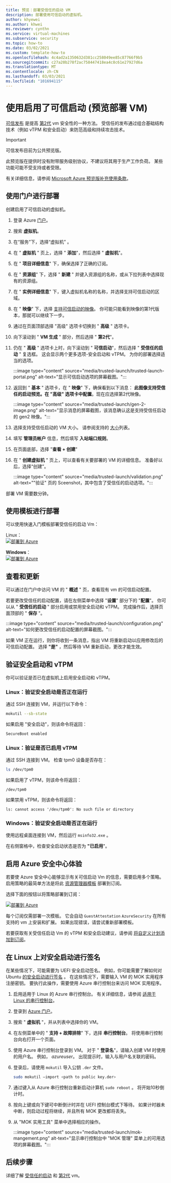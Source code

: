 ```yaml
---
title: 预览：部署受信任的启动 VM
description: 部署使用可信启动的虚拟机。
author: khyewei
ms.author: khwei
ms.reviewer: cynthn
ms.service: virtual-machines
ms.subservice: security
ms.topic: how-to
ms.date: 03/02/2021
ms.custom: template-how-to
ms.openlocfilehash: 4c4ad2a1350632d381cc258049ee85c87766f9b5
ms.sourcegitcommit: c27a20b278f2ac758447418ea4c8c61e27927d6a
ms.translationtype: MT
ms.contentlocale: zh-CN
ms.lasthandoff: 03/03/2021
ms.locfileid: "101694115"
---
```

# <a name="deploy-a-vm-with-trusted-launch-enabled-preview"></a>使用启用了可信启动 (预览部署 VM) 

[可信发布](trusted-launch.md) 是提高 [第2代](generation-2.md) vm 安全性的一种方法。 受信任的发布通过组合基础结构技术（例如 vTPM 和安全启动）来防范高级和持续攻击技术。

> [!IMPORTANT]
> 可信发布目前为公共预览版。
> 
> 此预览版在提供时没有附带服务级别协议，不建议将其用于生产工作负荷。 某些功能可能不受支持或者受限。
>
> 有关详细信息，请参阅 [Microsoft Azure 预览版补充使用条款](https://azure.microsoft.com/support/legal/preview-supplemental-terms/)。

## <a name="deploy-using-the-portal"></a>使用门户进行部署

创建启用了可信启动的虚拟机。

1. 登录 Azure [门户](https://aka.ms/TL_preview)。
1. 搜索 **虚拟机**。
1. 在“服务”下，选择“虚拟机” 。
1. 在 " **虚拟机** " 页上，选择 " **添加**"，然后选择 " **虚拟机**"。
1. 在 " **项目详细信息**" 下，确保选择了正确的订阅。
1. 在 " **资源组**" 下，选择 " **新建** " 并键入资源组的名称，或从下拉列表中选择现有的资源组。
1. 在 " **实例详细信息**" 下，键入虚拟机名称的名称，并选择支持可信启动的区域。
1. 在 " **映像**" 下，选择 [支持可信启动的映像](trusted-launch.md#public-preview-limitations)。 你可能只能看到映像的第1代版本，那就可以继续下一步。
1. 通过在页面顶部选择 "高级" 选项卡切换到 " **高级** " 选项卡。
1. 向下滚动到 " **VM 生成** " 部分，然后选择 " **第2代**"。
1. 仍在 " **高级** " 选项卡上时，向下滚动到 " **可信启动**"，然后选择 " **受信任的启动** " 复选框。 这会显示两个更多选项-安全启动和 vTPM。 为你的部署选择适当的选项。

    :::image type="content" source="media/trusted-launch/trusted-launch-portal.png" alt-text="显示可信启动选项的屏幕截图。":::

1. 返回到 " **基本** " 选项卡，在 " **映像**" 下，确保看到以下消息： **此图像支持受信任的启动预览。在 "高级" 选项卡中配置**。现在应选择第2代映像。

    :::image type="content" source="media/trusted-launch/gen-2-image.png" alt-text="显示消息的屏幕截图，该消息确认这是支持受信任启动的 gen2 映像。":::

1.  选择支持受信任启动的 VM 大小。 请参阅支持的 [大小](trusted-launch.md#public-preview-limitations)列表。
1.  填写 **管理员帐户** 信息，然后填写 **入站端口规则**。
1.  在页面底部，选择 "**查看 + 创建**"
1.  在 " **创建虚拟机** " 页上，可以查看有关要部署的 VM 的详细信息。 准备好以后，选择“创建”。

    :::image type="content" source="media/trusted-launch/validation.png" alt-text="&quot;验证&quot; 页的 Sceenshot，其中包含了受信任的启动选项。":::


部署 VM 需要数分钟。 

## <a name="deploy-using-a-template"></a>使用模板进行部署

可以使用快速入门模板部署受信任的启动 Vm：

Linux：    
[![部署到 Azure](https://raw.githubusercontent.com/Azure/azure-quickstart-templates/master/1-CONTRIBUTION-GUIDE/images/deploytoazure.svg?sanitize=true)](https://portal.azure.com/#create/Microsoft.Template/uri/https%3A%2F%2Fraw.githubusercontent.com%2Fprash200%2Fazure-quickstart-templates%2Fmaster%2F101-vm-trustedlaunch-linux%2Fazuredeploy.json/createUIDefinitionUri/https%3A%2F%2Fraw.githubusercontent.com%2Fprash200%2Fazure-quickstart-templates%2Fmaster%2F101-vm-trustedlaunch-linux%2FcreateUiDefinition.json)

**Windows**：    
[![部署到 Azure](https://raw.githubusercontent.com/Azure/azure-quickstart-templates/master/1-CONTRIBUTION-GUIDE/images/deploytoazure.svg?sanitize=true)](https://portal.azure.com/#create/Microsoft.Template/uri/https%3A%2F%2Fraw.githubusercontent.com%2Fprash200%2Fazure-quickstart-templates%2Fmaster%2F101-vm-trustedlaunch-windows%2Fazuredeploy.json/createUIDefinitionUri/https%3A%2F%2Fraw.githubusercontent.com%2Fprash200%2Fazure-quickstart-templates%2Fmaster%2F101-vm-trustedlaunch-windows%2FcreateUiDefinition.json)

## <a name="view-and-update"></a>查看和更新

可以通过在门户中访问 VM 的 " **概述** " 页，查看现有 vm 的可信启动配置。

若要更改受信任的启动配置，请在左侧菜单中选择 "**设置**" 部分下的 "**配置**"。 你可以从 " **受信任的启动** " 部分启用或禁用安全启动和 vTPM。 完成操作后，选择页面顶部的 " **保存** "。 

:::image type="content" source="media/trusted-launch/configuration.png" alt-text="如何更改受信任的启动配置的屏幕截图。":::

如果 VM 正在运行，则你将收到一条消息，指出 VM 将重新启动以应用修改后的可信启动配置。 选择 **"是"** ，然后等待 VM 重新启动，更改才能生效。


## <a name="verify-secure-boot-and-vtpm"></a>验证安全启动和 vTPM

你可以验证是否已在虚拟机上启用安全启动和 vTPM。
    
### <a name="linux-validate-if-secure-boot-is-running"></a>Linux：验证安全启动是否正在运行

通过 SSH 连接到 VM，并运行以下命令： 

```bash
mokutil --sb-state
```

如果启用 "安全启动"，则该命令将返回：
 
```bash
SecureBoot enabled 
```

### <a name="linux-validate-if-vtpm-is-enabled"></a>Linux：验证是否已启用 vTPM

通过 SSH 连接到 VM。 检查 tpm0 设备是否存在： 

```bash
ls /dev/tpm0
```

如果启用了 vTPM，则该命令将返回：

```output
/dev/tpm0
```

如果禁用 vTPM，则该命令将返回：

```output
ls: cannot access '/dev/tpm0': No such file or directory
```

### <a name="windows-validate-that-secure-boot-is-running"></a>Windows：验证安全启动是否正在运行

使用远程桌面连接到 VM，然后运行 `msinfo32.exe` 。

在右侧窗格中，检查安全启动状态是否为 **"已启用**"。

## <a name="enable-the-azure-security-center-experience"></a>启用 Azure 安全中心体验

若要使 Azure 安全中心能够显示有关可信启动 Vm 的信息，需要启用多个策略。 启用策略的最简单方法是将此 [资源管理器模板](https://github.com/prash200/azure-quickstart-templates/tree/master/101-asc-trustedlaunch-policies) 部署到订阅。 

选择下面的按钮以将策略部署到订阅：

[![部署到 Azure](https://raw.githubusercontent.com/Azure/azure-quickstart-templates/master/1-CONTRIBUTION-GUIDE/images/deploytoazure.svg?sanitize=true)](https://portal.azure.com/#create/Microsoft.Template/uri/https%3A%2F%2Fraw.githubusercontent.com%2Fprash200%2Fazure-quickstart-templates%2Fmaster%2F101-asc-trustedlaunch-policies%2Fazuredeploy.json)

每个订阅仅需部署一次模板。 它会自动 `GuestAttestation` `AzureSecurity` 在所有支持的 vm 上安装和扩展。 如果出现错误，请尝试重新部署模板。

若要获取有关受信任启动 Vm 的 vTPM 和安全启动建议，请参阅 [将自定义计划添加到订阅](https://docs.microsoft.com/azure/security-center/custom-security-policies#to-add-a-custom-initiative-to-your-subscription)。
 
## <a name="sign-things-for-secure-boot-on-linux"></a>在 Linux 上对安全启动进行签名

在某些情况下，可能需要为 UEFI 安全启动签名。  例如，你可能需要了解如何对 Ubuntu [的安全启动进行签名](https://ubuntu.com/blog/how-to-sign-things-for-secure-boot) 。 在这些情况下，需要输入 VM 的 MOK 实用程序注册密钥。 要执行此操作，需要使用 Azure 串行控制台来访问 MOK 实用程序。

1. 启用适用于 Linux 的 Azure 串行控制台。 有关详细信息，请参阅 [适用于 Linux 的串行控制台](serial-console-linux.md)。
1. 登录到 [Azure 门户](https://portal.azure.com)。
1. 搜索 " **虚拟机** "，并从列表中选择你的 VM。
1. 在左侧菜单中的 " **支持 + 故障排除**" 下，选择 **串行控制台**。 将使用串行控制台向右打开一个页面。
1. 使用 Azure 串行控制台登录到 VM。 对于 " **登录名**"，请输入创建 VM 时使用的用户名。 例如， *azureuser*。 出现提示时，输入与用户名关联的密码。
1. 登录后，请使用 `mokutil` 导入公钥 `.der` 文件。

    ```bash
    sudo mokutil –import <path to public key.der> 
    ```
1. 通过键入从 Azure 串行控制台重新启动计算机 `sudo reboot` 。 将开始10秒倒计时。
1. 按向上键或向下键可中断倒计时并在 UEFI 控制台模式下等待。 如果计时器未中断，则启动过程将继续，并且所有 MOK 更改都将丢失。
1. 从 "MOK 实用工具" 菜单中选择相应的操作。

    :::image type="content" source="media/trusted-launch/mok-mangement.png" alt-text="显示串行控制台中 &quot;MOK 管理&quot; 菜单上的可用选项的屏幕截图。":::


## <a name="next-steps"></a>后续步骤

详细了解 [受信任的启动](trusted-launch.md) 和 [第2代](generation-2.md) vm。
